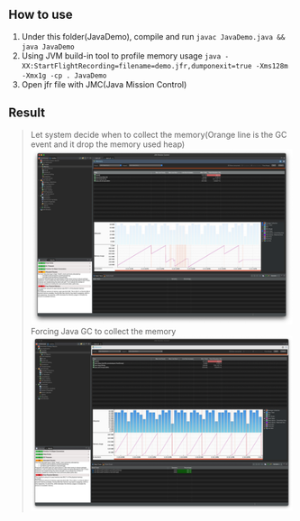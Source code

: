 ## How to use
1. Under this folder(JavaDemo), compile and run `javac JavaDemo.java && java JavaDemo`
2. Using JVM build-in tool to profile memory usage `java -XX:StartFlightRecording=filename=demo.jfr,dumponexit=true -Xms128m -Xmx1g -cp . JavaDemo`
3. Open jfr file with JMC(Java Mission Control)

## Result
> Let system decide when to collect the memory(Orange line is the GC event and it drop the memory used heap)
![java_memory_profiling](./java_memory_profiling_1.png)
> Forcing Java GC to collect the memory
![java_memory_profiling](./java_memory_profiling_2.png)